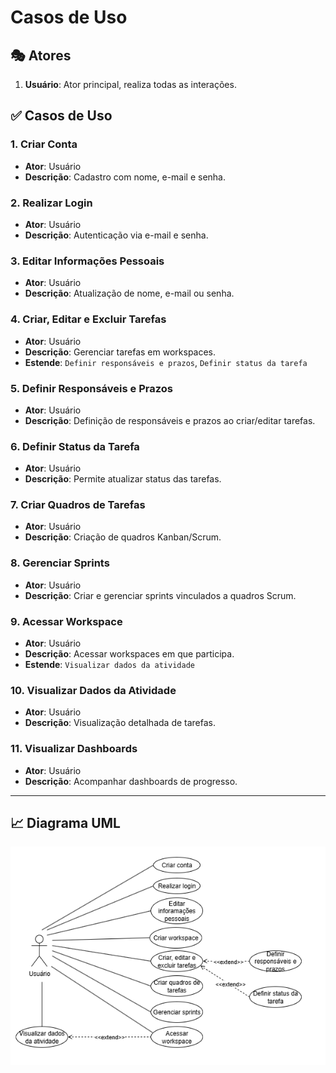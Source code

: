 # Casos de Uso

## 🎭 Atores

1. **Usuário**: Ator principal, realiza todas as interações.

## ✅ Casos de Uso

### 1. Criar Conta
- **Ator**: Usuário
- **Descrição**: Cadastro com nome, e-mail e senha.

### 2. Realizar Login
- **Ator**: Usuário
- **Descrição**: Autenticação via e-mail e senha.

### 3. Editar Informações Pessoais
- **Ator**: Usuário
- **Descrição**: Atualização de nome, e-mail ou senha.

### 4. Criar, Editar e Excluir Tarefas
- **Ator**: Usuário
- **Descrição**: Gerenciar tarefas em workspaces.
- **Estende**: `Definir responsáveis e prazos`, `Definir status da tarefa`

### 5. Definir Responsáveis e Prazos
- **Ator**: Usuário
- **Descrição**: Definição de responsáveis e prazos ao criar/editar tarefas.

### 6. Definir Status da Tarefa
- **Ator**: Usuário
- **Descrição**: Permite atualizar status das tarefas.

### 7. Criar Quadros de Tarefas
- **Ator**: Usuário
- **Descrição**: Criação de quadros Kanban/Scrum.

### 8. Gerenciar Sprints
- **Ator**: Usuário
- **Descrição**: Criar e gerenciar sprints vinculados a quadros Scrum.

### 9. Acessar Workspace
- **Ator**: Usuário
- **Descrição**: Acessar workspaces em que participa.
- **Estende**: `Visualizar dados da atividade`

### 10. Visualizar Dados da Atividade
- **Ator**: Usuário
- **Descrição**: Visualização detalhada de tarefas.

### 11. Visualizar Dashboards
- **Ator**: Usuário
- **Descrição**: Acompanhar dashboards de progresso.

---

## 📈 Diagrama UML

![Diagrama de Casos de Uso](assets/use-case/uml.png)
